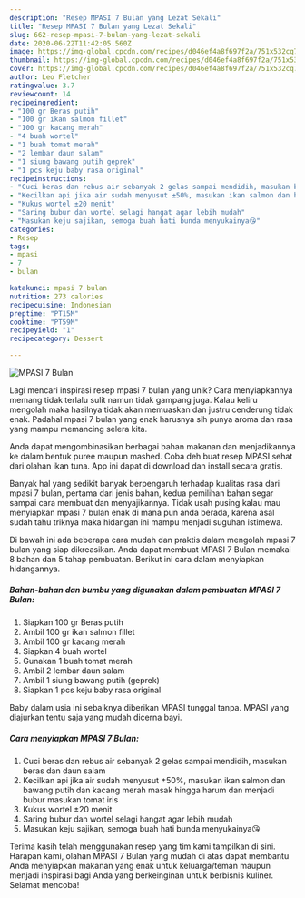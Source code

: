 ```yaml
---
description: "Resep MPASI 7 Bulan yang Lezat Sekali"
title: "Resep MPASI 7 Bulan yang Lezat Sekali"
slug: 662-resep-mpasi-7-bulan-yang-lezat-sekali
date: 2020-06-22T11:42:05.560Z
image: https://img-global.cpcdn.com/recipes/d046ef4a8f697f2a/751x532cq70/mpasi-7-bulan-foto-resep-utama.jpg
thumbnail: https://img-global.cpcdn.com/recipes/d046ef4a8f697f2a/751x532cq70/mpasi-7-bulan-foto-resep-utama.jpg
cover: https://img-global.cpcdn.com/recipes/d046ef4a8f697f2a/751x532cq70/mpasi-7-bulan-foto-resep-utama.jpg
author: Leo Fletcher
ratingvalue: 3.7
reviewcount: 14
recipeingredient:
- "100 gr Beras putih"
- "100 gr ikan salmon fillet"
- "100 gr kacang merah"
- "4 buah wortel"
- "1 buah tomat merah"
- "2 lembar daun salam"
- "1 siung bawang putih geprek"
- "1 pcs keju baby rasa original"
recipeinstructions:
- "Cuci beras dan rebus air sebanyak 2 gelas sampai mendidih, masukan beras dan daun salam"
- "Kecilkan api jika air sudah menyusut ±50%, masukan ikan salmon dan bawang putih dan kacang merah masak hingga harum dan menjadi bubur masukan tomat iris"
- "Kukus wortel ±20 menit"
- "Saring bubur dan wortel selagi hangat agar lebih mudah"
- "Masukan keju sajikan, semoga buah hati bunda menyukainya😘"
categories:
- Resep
tags:
- mpasi
- 7
- bulan

katakunci: mpasi 7 bulan 
nutrition: 273 calories
recipecuisine: Indonesian
preptime: "PT15M"
cooktime: "PT59M"
recipeyield: "1"
recipecategory: Dessert

---
```



![MPASI 7 Bulan](https://img-global.cpcdn.com/recipes/d046ef4a8f697f2a/751x532cq70/mpasi-7-bulan-foto-resep-utama.jpg)

Lagi mencari inspirasi resep mpasi 7 bulan yang unik? Cara menyiapkannya memang tidak terlalu sulit namun tidak gampang juga. Kalau keliru mengolah maka hasilnya tidak akan memuaskan dan justru cenderung tidak enak. Padahal mpasi 7 bulan yang enak harusnya sih punya aroma dan rasa yang mampu memancing selera kita.

Anda dapat mengombinasikan berbagai bahan makanan dan menjadikannya ke dalam bentuk puree maupun mashed. Coba deh buat resep MPASI sehat dari olahan ikan tuna. App ini dapat di download dan install secara gratis.

Banyak hal yang sedikit banyak berpengaruh terhadap kualitas rasa dari mpasi 7 bulan, pertama dari jenis bahan, kedua pemilihan bahan segar sampai cara membuat dan menyajikannya. Tidak usah pusing kalau mau menyiapkan mpasi 7 bulan enak di mana pun anda berada, karena asal sudah tahu triknya maka hidangan ini mampu menjadi suguhan istimewa.


Di bawah ini ada beberapa cara mudah dan praktis dalam mengolah mpasi 7 bulan yang siap dikreasikan. Anda dapat membuat MPASI 7 Bulan memakai 8 bahan dan 5 tahap pembuatan. Berikut ini cara dalam menyiapkan hidangannya.

<!--inarticleads1-->

##### Bahan-bahan dan bumbu yang digunakan dalam pembuatan MPASI 7 Bulan:

1. Siapkan 100 gr Beras putih
1. Ambil 100 gr ikan salmon fillet
1. Ambil 100 gr kacang merah
1. Siapkan 4 buah wortel
1. Gunakan 1 buah tomat merah
1. Ambil 2 lembar daun salam
1. Ambil 1 siung bawang putih (geprek)
1. Siapkan 1 pcs keju baby rasa original


Baby dalam usia ini sebaiknya diberikan MPASI tunggal tanpa. MPASI yang diajurkan tentu saja yang mudah dicerna bayi. 

<!--inarticleads2-->

##### Cara menyiapkan MPASI 7 Bulan:

1. Cuci beras dan rebus air sebanyak 2 gelas sampai mendidih, masukan beras dan daun salam
1. Kecilkan api jika air sudah menyusut ±50%, masukan ikan salmon dan bawang putih dan kacang merah masak hingga harum dan menjadi bubur masukan tomat iris
1. Kukus wortel ±20 menit
1. Saring bubur dan wortel selagi hangat agar lebih mudah
1. Masukan keju sajikan, semoga buah hati bunda menyukainya😘




Terima kasih telah menggunakan resep yang tim kami tampilkan di sini. Harapan kami, olahan MPASI 7 Bulan yang mudah di atas dapat membantu Anda menyiapkan makanan yang enak untuk keluarga/teman maupun menjadi inspirasi bagi Anda yang berkeinginan untuk berbisnis kuliner. Selamat mencoba!
